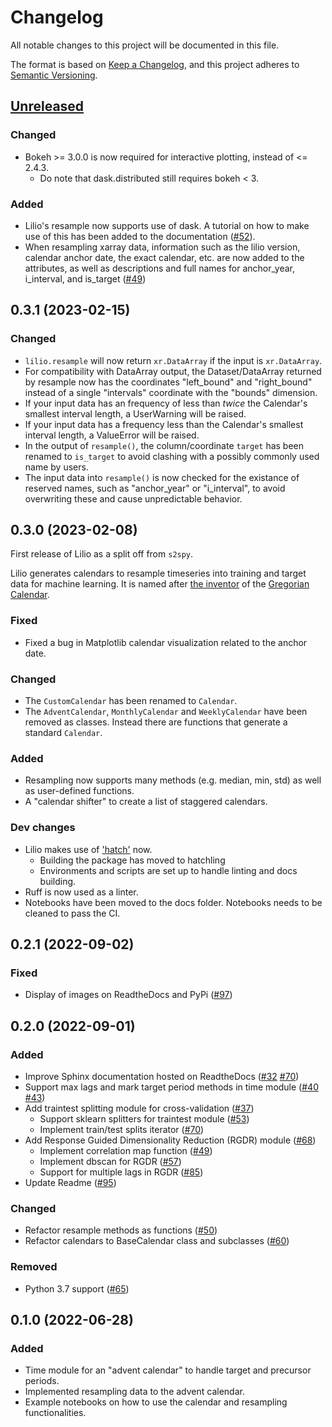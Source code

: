 # Changelog
All notable changes to this project will be documented in this file.

The format is based on [Keep a Changelog](https://keepachangelog.com/en/1.0.0/),
and this project adheres to [Semantic Versioning](https://semver.org/).

## [Unreleased]

### Changed
- Bokeh >= 3.0.0 is now required for interactive plotting, instead of <= 2.4.3.
  - Do note that dask.distributed still requires bokeh < 3.

### Added
- Lilio's resample now supports use of dask. A tutorial on how to make use of this has been added to the documentation ([#52](https://github.com/AI4S2S/lilio/pull/52)).
- When resampling xarray data, information such as the lilio version, calendar anchor date, the exact calendar, etc. are now added to the attributes, as well as descriptions and full names for anchor_year, i_interval, and is_target ([#49](https://github.com/AI4S2S/lilio/pull/49))

## 0.3.1 (2023-02-15)

### Changed
- `lilio.resample` will now return `xr.DataArray` if the input is `xr.DataArray`.
- For compatibility with DataArray output, the Dataset/DataArray returned by resample now has the coordinates "left_bound" and "right_bound" instead of a single "intervals" coordinate with the "bounds" dimension.
- If your input data has an frequency of less than _twice_ the Calendar's smallest interval length, a UserWarning will be raised.
- If your input data has a frequency less than the Calendar's smallest interval length, a ValueError will be raised.
- In the output of `resample()`, the column/coordinate `target` has been renamed to `is_target` to avoid clashing with a possibly commonly used name by users.
- The input data into `resample()` is now checked for the existance of reserved names, such as "anchor_year" or "i_interval", to avoid overwriting these and cause unpredictable behavior.

## 0.3.0 (2023-02-08)

First release of Lilio as a split off from `s2spy`.

Lilio generates calendars to resample timeseries into training and target data for machine learning.
It is named after [the inventor](https://en.wikipedia.org/wiki/Aloysius_Lilius) of the [Gregorian Calendar](https://en.wikipedia.org/wiki/Gregorian_calendar).

### Fixed
- Fixed a bug in Matplotlib calendar visualization related to the anchor date.

### Changed
- The `CustomCalendar` has been renamed to `Calendar`.
- The `AdventCalendar`, `MonthlyCalendar` and `WeeklyCalendar` have been removed as classes. Instead there are functions that generate a standard `Calendar`.

### Added
- Resampling now supports many methods (e.g. median, min, std) as well as user-defined functions.
- A "calendar shifter" to create a list of staggered calendars.

### Dev changes
- Lilio makes use of ['hatch'](https://hatch.pypa.io/) now.
  - Building the package has moved to hatchling
  - Environments and scripts are set up to handle linting and docs building.
- Ruff is now used as a linter.
- Notebooks have been moved to the docs folder. Notebooks needs to be cleaned to pass the CI.

## 0.2.1 (2022-09-02)

### Fixed
- Display of images on ReadtheDocs and PyPi ([#97](https://github.com/AI4S2S/s2spy/pull/97))

## 0.2.0 (2022-09-01)

### Added
- Improve Sphinx documentation hosted on ReadtheDocs ([#32](https://github.com/AI4S2S/s2spy/pull/32) [#70](https://github.com/AI4S2S/s2spy/pull/70))
- Support max lags and mark target period methods in time module ([#40](https://github.com/AI4S2S/s2spy/pull/40) [#43](https://github.com/AI4S2S/s2spy/pull/43))
- Add traintest splitting module for cross-validation ([#37](https://github.com/AI4S2S/s2spy/pull/37))
  - Support sklearn splitters for traintest module ([#53](https://github.com/AI4S2S/s2spy/pull/53))
  - Implement train/test splits iterator ([#70](https://github.com/AI4S2S/s2spy/pull/70))
- Add Response Guided Dimensionality Reduction (RGDR) module ([#68](https://github.com/AI4S2S/s2spy/pull/68))
  - Implement correlation map function ([#49](https://github.com/AI4S2S/s2spy/pull/49))
  - Implement dbscan for RGDR ([#57](https://github.com/AI4S2S/s2spy/pull/57))
  - Support for multiple lags in RGDR ([#85](https://github.com/AI4S2S/s2spy/pull/85))
- Update Readme ([#95](https://github.com/AI4S2S/s2spy/pull/95))

### Changed
- Refactor resample methods as functions ([#50](https://github.com/AI4S2S/s2spy/issues/50))
- Refactor calendars to BaseCalendar class and subclasses ([#60](https://github.com/AI4S2S/s2spy/pull/60))

### Removed
- Python 3.7 support ([#65](https://github.com/AI4S2S/s2spy/issues/65))

## 0.1.0 (2022-06-28)

### Added
- Time module for an "advent calendar" to handle target and precursor periods.
- Implemented resampling data to the advent calendar.
- Example notebooks on how to use the calendar and resampling functionalities.

[Unreleased]: https://github.com/AI4S2S/lilio